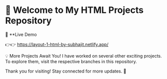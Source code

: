 
# 🌟 Welcome to My HTML Projects Repository

🔗 **Live Demo

👉👉 https://layout-1-html-by-subhajit.netlify.app/

💡 More Projects Await You!
I have worked on several other exciting projects. To explore them, visit the respective branches in this repository.

Thank you for visiting! Stay connected for more updates. 🚀
